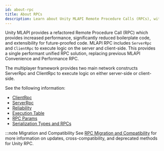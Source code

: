 ```yaml
---
id: about-rpc
title: About RPCs
description: Learn about Unity MLAPI Remote Procedure Calls (RPCs), with implementations for server-side ServerRpc and client-side ClientRpc.
---
```


Unity MLAPI provides a refactored Remote Procedure Call (RPC) which provides increased performance, significantly reduced boilerplate code, and extensibility for future-proofed code. MLAPI RPC includes `ServerRpc` and `ClientRpc` to execute logic on the server and client-side. This provides a single performant unified RPC solution, replacing previous MLAPI Convenience and Performance RPC.

The multiplayer framework provides two main network constructs ServerRpc and ClientRpc to execute logic on either server-side or client-side. 

See the following information:


* [ClientRpc](clientrpc.md)
* [ServerRpc](serverrpc.md)
* [Reliability](reliabilty.md)
* [Execution Table](execution-table.md)
* [RPC Params](rpc-params.md)
* [Serialization Types and RPCs](serialization.md)

:::note Migration and Compatibility
See [RPC Migration and Compatibility](rpc-compatibility.md) for more information on updates, cross-compatibility, and deprecated methods for Unity RPC.
